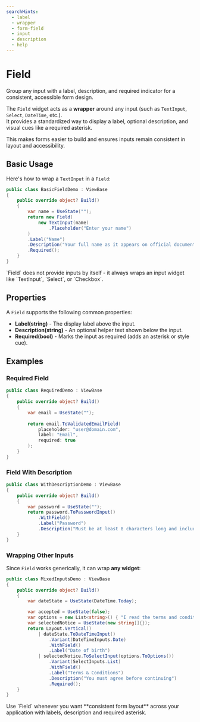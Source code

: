 ```yaml
---
searchHints:
  - label
  - wrapper
  - form-field
  - input
  - description
  - help
---
```


# Field

<Ingress>
Group any input with a label, description, and required indicator for a consistent, accessible form design.
</Ingress>

The `Field` widget acts as a **wrapper** around any input (such as `TextInput`, `Select`, `DateTime`, etc.).  
It provides a standardized way to display a label, optional description, and visual cues like a required asterisk.  

This makes forms easier to build and ensures inputs remain consistent in layout and accessibility.

## Basic Usage

Here's how to wrap a `TextInput` in a `Field`:

```csharp demo-tabs
public class BasicFieldDemo : ViewBase
{
    public override object? Build()
    {
        var name = UseState("");
        return new Field(
            new TextInput(name)
                .Placeholder("Enter your name")
        )
        .Label("Name")
        .Description("Your full name as it appears on official documents")
        .Required();
    }
}
```

<Callout Type="info">
`Field` does not provide inputs by itself - it always wraps an input widget like `TextInput`, `Select`, or `Checkbox`.
</Callout>

## Properties

A `Field` supports the following common properties:

* **Label(string)** - The display label above the input.
* **Description(string)** - An optional helper text shown below the input.
* **Required(bool)** - Marks the input as required (adds an asterisk or style cue).

## Examples

### Required Field

```csharp demo-below
public class RequiredDemo : ViewBase
{
    public override object? Build()
    {
        var email = UseState("");
        
        return email.ToValidatedEmailField(
            placeholder: "user@domain.com",
            label: "Email", 
            required: true
        );
    }
}
```

### Field With Description

```csharp demo-below
public class WithDescriptionDemo : ViewBase
{
    public override object? Build()
    {
        var password = UseState("");
        return password.ToPasswordInput()
            .WithField()
            .Label("Password")
            .Description("Must be at least 8 characters long and include a number");
    }
}
```

### Wrapping Other Inputs

Since `Field` works generically, it can wrap **any widget**:

```csharp demo-below
public class MixedInputsDemo : ViewBase
{
    public override object? Build()
    {
        var dateState = UseState(DateTime.Today);

        var accepted = UseState(false);
        var options = new List<string>() { "I read the terms and conditions and I agree"};
        var selectedNotice = UseState(new string[]{});
        return Layout.Vertical()
            | dateState.ToDateTimeInput()
                .Variant(DateTimeInputs.Date)
                .WithField()
                .Label("Date of birth")
            | selectedNotice.ToSelectInput(options.ToOptions())
                .Variant(SelectInputs.List)
                .WithField()
                .Label("Terms & Conditions")
                .Description("You must agree before continuing")
                .Required();
    }
}
```

<Callout Tip="Info">
Use `Field` whenever you want **consistent form layout** across your application with labels, description and required asterisk.
</Callout>

<WidgetDocs Type="Ivy.Field" SourceUrl="https://github.com/Ivy-Interactive/Ivy-Framework/blob/main/Ivy/Widgets/Inputs/Field.cs"/>



